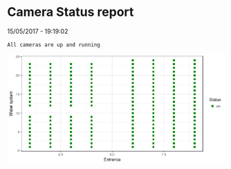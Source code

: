 Camera Status report
================
15/05/2017 - 19:19:02

    All cameras are up and running

![](camreport_files/figure-markdown_github/unnamed-chunk-2-1.png)
